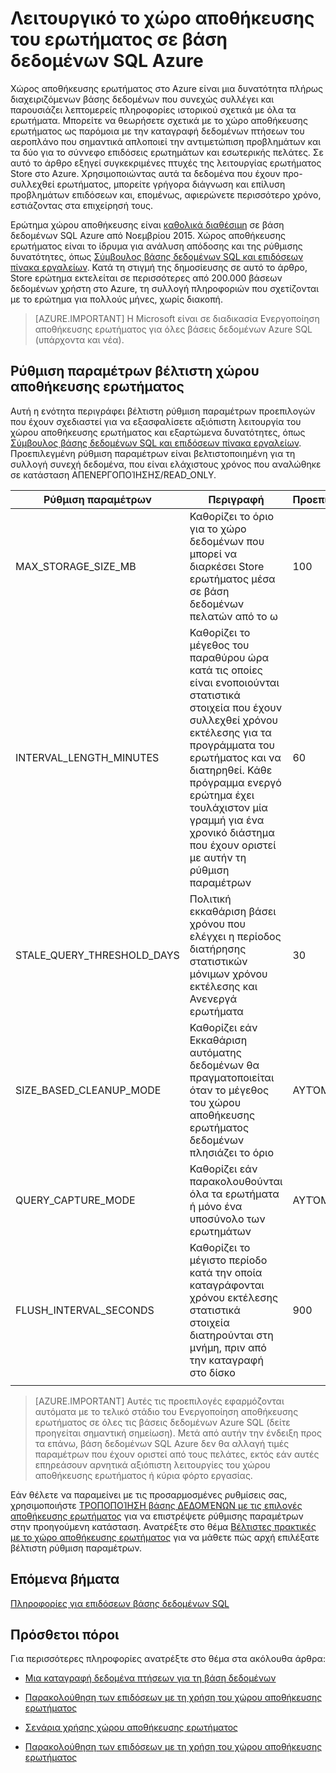 <properties
   pageTitle="Λειτουργικό χώρου αποθήκευσης ερωτήματος στη βάση δεδομένων SQL Azure"
   description="Μάθετε πώς να χρησιμοποιείτε το χώρο αποθήκευσης του ερωτήματος σε βάση δεδομένων SQL Azure"
   keywords=""
   services="sql-database"
   documentationCenter=""
   authors="CarlRabeler"
   manager="jhubbard"
   editor=""/>

<tags
   ms.service="sql-database"
   ms.devlang="NA"
   ms.topic="article"
   ms.tgt_pltfrm="sqldb-performance"
   ms.workload="data-management"
   ms.date="08/16/2016"
   ms.author="carlrab"/>

# <a name="operating-the-query-store-in-azure-sql-database"></a>Λειτουργικό το χώρο αποθήκευσης του ερωτήματος σε βάση δεδομένων SQL Azure 

Χώρος αποθήκευσης ερωτήματος στο Azure είναι μια δυνατότητα πλήρως διαχειριζόμενων βάσης δεδομένων που συνεχώς συλλέγει και παρουσιάζει λεπτομερείς πληροφορίες ιστορικού σχετικά με όλα τα ερωτήματα. Μπορείτε να θεωρήσετε σχετικά με το χώρο αποθήκευσης ερωτήματος ως παρόμοια με την καταγραφή δεδομένων πτήσεων του αεροπλάνο που σημαντικά απλοποιεί την αντιμετώπιση προβλημάτων και τα δύο για το σύννεφο επιδόσεις ερωτημάτων και εσωτερικής πελάτες. Σε αυτό το άρθρο εξηγεί συγκεκριμένες πτυχές της λειτουργίας ερωτήματος Store στο Azure. Χρησιμοποιώντας αυτά τα δεδομένα που έχουν προ-συλλεχθεί ερωτήματος, μπορείτε γρήγορα διάγνωση και επίλυση προβλημάτων επιδόσεων και, επομένως, αφιερώνετε περισσότερο χρόνο, εστιάζοντας στα επιχείρησή τους. 

Ερώτημα χώρου αποθήκευσης είναι [καθολικά διαθέσιμη](https://azure.microsoft.com/updates/general-availability-azure-sql-database-query-store/) σε βάση δεδομένων SQL Azure από Νοεμβρίου 2015. Χώρος αποθήκευσης ερωτήματος είναι το ίδρυμα για ανάλυση απόδοσης και της ρύθμισης δυνατότητες, όπως [Σύμβουλος βάσης δεδομένων SQL και επιδόσεων πίνακα εργαλείων](https://azure.microsoft.com/updates/sqldatabaseadvisorga/). Κατά τη στιγμή της δημοσίευσης σε αυτό το άρθρο, Store ερώτημα εκτελείται σε περισσότερες από 200.000 βάσεων δεδομένων χρήστη στο Azure, τη συλλογή πληροφοριών που σχετίζονται με το ερώτημα για πολλούς μήνες, χωρίς διακοπή.

> [AZURE.IMPORTANT] Η Microsoft είναι σε διαδικασία Ενεργοποίηση αποθήκευσης ερωτήματος για όλες βάσεις δεδομένων Azure SQL (υπάρχοντα και νέα). 

## <a name="optimal-query-store-configuration"></a>Ρύθμιση παραμέτρων βέλτιστη χώρου αποθήκευσης ερωτήματος

Αυτή η ενότητα περιγράφει βέλτιστη ρύθμιση παραμέτρων προεπιλογών που έχουν σχεδιαστεί για να εξασφαλίσετε αξιόπιστη λειτουργία του χώρου αποθήκευσης ερωτήματος και εξαρτώμενα δυνατότητες, όπως [Σύμβουλος βάσης δεδομένων SQL και επιδόσεων πίνακα εργαλείων](https://azure.microsoft.com/updates/sqldatabaseadvisorga/). Προεπιλεγμένη ρύθμιση παραμέτρων είναι βελτιστοποιημένη για τη συλλογή συνεχή δεδομένα, που είναι ελάχιστους χρόνος που αναλώθηκε σε κατάσταση ΑΠΕΝΕΡΓΟΠΟΊΗΣΗΣ/READ_ONLY.

| Ρύθμιση παραμέτρων | Περιγραφή | Προεπιλεγμένη | Σχόλιο |
| ------------- | ----------- | ------- | ------- |
| MAX_STORAGE_SIZE_MB | Καθορίζει το όριο για το χώρο δεδομένων που μπορεί να διαρκέσει Store ερωτήματος μέσα σε βάση δεδομένων πελατών από το ω | 100 | Επιβάλλονται για νέες βάσεις δεδομένων |
| INTERVAL_LENGTH_MINUTES | Καθορίζει το μέγεθος του παραθύρου ώρα κατά τις οποίες είναι ενοποιούνται στατιστικά στοιχεία που έχουν συλλεχθεί χρόνου εκτέλεσης για τα προγράμματα του ερωτήματος και να διατηρηθεί. Κάθε πρόγραμμα ενεργό ερώτημα έχει τουλάχιστον μία γραμμή για ένα χρονικό διάστημα που έχουν οριστεί με αυτήν τη ρύθμιση παραμέτρων | 60   | Επιβάλλονται για νέες βάσεις δεδομένων |
| STALE_QUERY_THRESHOLD_DAYS | Πολιτική εκκαθάριση βάσει χρόνου που ελέγχει η περίοδος διατήρησης στατιστικών μόνιμων χρόνου εκτέλεσης και Ανενεργά ερωτήματα | 30 | Επιβάλλονται για νέες βάσεις δεδομένων και των βάσεων δεδομένων με το προηγούμενο προεπιλεγμένη (367) |
| SIZE_BASED_CLEANUP_MODE | Καθορίζει εάν Εκκαθάριση αυτόματης δεδομένων θα πραγματοποιείται όταν το μέγεθος του χώρου αποθήκευσης ερωτήματος δεδομένων πλησιάζει το όριο | ΑΥΤΌΜΑΤΗ | Επιβάλλονται για όλες τις βάσεις δεδομένων |
| QUERY_CAPTURE_MODE | Καθορίζει εάν παρακολουθούνται όλα τα ερωτήματα ή μόνο ένα υποσύνολο των ερωτημάτων | ΑΥΤΌΜΑΤΗ | Επιβάλλονται για όλες τις βάσεις δεδομένων |
| FLUSH_INTERVAL_SECONDS | Καθορίζει το μέγιστο περίοδο κατά την οποία καταγράφονται χρόνου εκτέλεσης στατιστικά στοιχεία διατηρούνται στη μνήμη, πριν από την καταγραφή στο δίσκο | 900 | Επιβάλλονται για νέες βάσεις δεδομένων |
||||||

> [AZURE.IMPORTANT] Αυτές τις προεπιλογές εφαρμόζονται αυτόματα με το τελικό στάδιο του Ενεργοποίηση αποθήκευσης ερωτήματος σε όλες τις βάσεις δεδομένων Azure SQL (δείτε προηγείται σημαντική σημείωση). Μετά από αυτήν την ένδειξη προς τα επάνω, βάση δεδομένων SQL Azure δεν θα αλλαγή τιμές παραμέτρων που έχουν οριστεί από τους πελάτες, εκτός εάν αυτές επηρεάσουν αρνητικά αξιόπιστη λειτουργίες του χώρου αποθήκευσης ερωτήματος ή κύρια φόρτο εργασίας.

Εάν θέλετε να παραμείνει με τις προσαρμοσμένες ρυθμίσεις σας, χρησιμοποιήστε [ΤΡΟΠΟΠΟΊΗΣΗ βάσης ΔΕΔΟΜΈΝΩΝ με τις επιλογές αποθήκευσης ερωτήματος](https://msdn.microsoft.com/library/bb522682.aspx) για να επιστρέψετε ρύθμισης παραμέτρων στην προηγούμενη κατάσταση. Ανατρέξτε στο θέμα [Βέλτιστες πρακτικές με το χώρο αποθήκευσης ερωτήματος](https://msdn.microsoft.com/library/mt604821.aspx) για να μάθετε πώς αρχή επιλέξατε βέλτιστη ρύθμιση παραμέτρων.

## <a name="next-steps"></a>Επόμενα βήματα

[Πληροφορίες για επιδόσεων βάσης δεδομένων SQL](sql-database-performance.md)

## <a name="additional-resources"></a>Πρόσθετοι πόροι

Για περισσότερες πληροφορίες ανατρέξτε στο θέμα στα ακόλουθα άρθρα:

- [Μια καταγραφή δεδομένα πτήσεων για τη βάση δεδομένων](https://azure.microsoft.com/blog/query-store-a-flight-data-recorder-for-your-database) 

- [Παρακολούθηση των επιδόσεων με τη χρήση του χώρου αποθήκευσης ερωτήματος](https://msdn.microsoft.com/library/dn817826.aspx)

- [Σενάρια χρήσης χώρου αποθήκευσης ερωτήματος](https://msdn.microsoft.com/library/mt614796.aspx)

- [Παρακολούθηση των επιδόσεων με τη χρήση του χώρου αποθήκευσης ερωτήματος](https://msdn.microsoft.com/library/dn817826.aspx) 
